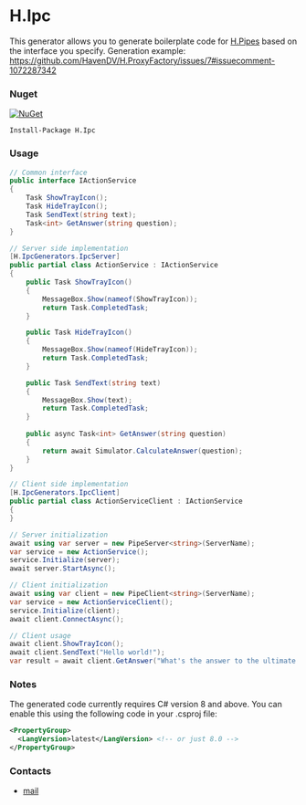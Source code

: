 # H.Ipc
This generator allows you to generate boilerplate code for [H.Pipes](https://github.com/HavenDV/H.Pipes) based on the interface you specify.
Generation example: https://github.com/HavenDV/H.ProxyFactory/issues/7#issuecomment-1072287342

### Nuget
[![NuGet](https://img.shields.io/nuget/dt/H.Ipc.svg?style=flat-square&label=H.Ipc)](https://www.nuget.org/packages/H.Ipc/)
```
Install-Package H.Ipc
```

### Usage
```cs
// Common interface
public interface IActionService
{
    Task ShowTrayIcon();
    Task HideTrayIcon();
    Task SendText(string text);
    Task<int> GetAnswer(string question);
}

// Server side implementation
[H.IpcGenerators.IpcServer]
public partial class ActionService : IActionService
{
    public Task ShowTrayIcon()
    {
        MessageBox.Show(nameof(ShowTrayIcon));
        return Task.CompletedTask;
    }

    public Task HideTrayIcon()
    {
        MessageBox.Show(nameof(HideTrayIcon));
        return Task.CompletedTask;
    }

    public Task SendText(string text)
    {
        MessageBox.Show(text);
        return Task.CompletedTask;
    }
    
    public async Task<int> GetAnswer(string question)
    {
        return await Simulator.CalculateAnswer(question);
    }    
}

// Client side implementation
[H.IpcGenerators.IpcClient]
public partial class ActionServiceClient : IActionService
{
}

// Server initialization
await using var server = new PipeServer<string>(ServerName);
var service = new ActionService();
service.Initialize(server);
await server.StartAsync();

// Client initialization
await using var client = new PipeClient<string>(ServerName);
var service = new ActionServiceClient();
service.Initialize(client);
await client.ConnectAsync();

// Client usage
await client.ShowTrayIcon();
await client.SendText("Hello world!");
var result = await client.GetAnswer("What's the answer to the ultimate question of life, the universe, and everything?");
```

### Notes
The generated code currently requires C# version 8 and above. You can enable this using the following code in your .csproj file:
```xml
<PropertyGroup>
  <LangVersion>latest</LangVersion> <!-- or just 8.0 -->
</PropertyGroup>
```

### Contacts
* [mail](mailto:havendv@gmail.com)
